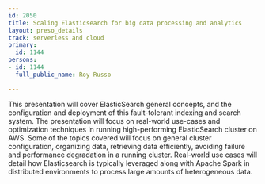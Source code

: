 ```yaml
---
id: 2050
title: Scaling Elasticsearch for big data processing and analytics
layout: preso_details
track: serverless and cloud
primary:
  id: 1144
persons:
- id: 1144
  full_public_name: Roy Russo

---
```

This presentation will cover ElasticSearch general concepts, and the configuration and deployment of this fault-tolerant indexing and search system. The presentation will focus on real-world use-cases and optimization techniques in running high-performing ElasticSearch cluster on AWS. Some of the topics covered will focus on general cluster configuration, organizing data, retrieving data efficiently, avoiding failure and performance degradation in a running cluster. Real-world use cases will detail how Elasticsearch is typically leveraged along with Apache Spark in distributed environments to process large amounts of heterogeneous data.

